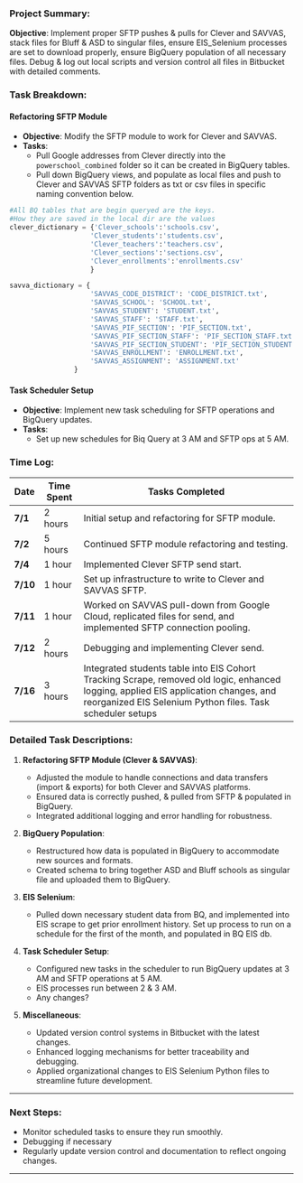 ### Project Summary:
**Objective**: Implement proper SFTP pushes & pulls for Clever and SAVVAS, stack files for Bluff & ASD to singular files, ensure EIS_Selenium processes are set to download properly, ensure BigQuery population of all necessary files. Debug & log out local scripts and version control all files in Bitbucket with detailed comments.

### Task Breakdown:

#### Refactoring SFTP Module
- **Objective**: Modify the SFTP module to work for Clever and SAVVAS.
- **Tasks**:
  - Pull Google addresses from Clever directly into the `powerschool_combined` folder so it can be created in BigQuery tables.
  - Pull down BigQuery views, and populate as local files and push to Clever and SAVVAS SFTP folders as txt or csv files in specific naming convention below. 

```python
#All BQ tables that are begin queryed are the keys. 
#How they are saved in the local dir are the values
clever_dictionary = {'Clever_schools':'schools.csv',
                    'Clever_students':'students.csv',
                    'Clever_teachers':'teachers.csv',
                    'Clever_sections':'sections.csv',
                    'Clever_enrollments':'enrollments.csv' 
                    }

savva_dictionary = {
                    'SAVVAS_CODE_DISTRICT': 'CODE_DISTRICT.txt',
                    'SAVVAS_SCHOOL': 'SCHOOL.txt',
                    'SAVVAS_STUDENT': 'STUDENT.txt',
                    'SAVVAS_STAFF': 'STAFF.txt',
                    'SAVVAS_PIF_SECTION': 'PIF_SECTION.txt',
                    'SAVVAS_PIF_SECTION_STAFF': 'PIF_SECTION_STAFF.txt',
                    'SAVVAS_PIF_SECTION_STUDENT': 'PIF_SECTION_STUDENT.txt',
                    'SAVVAS_ENROLLMENT': 'ENROLLMENT.txt',
                    'SAVVAS_ASSIGNMENT': 'ASSIGNMENT.txt'
                }
```

#### Task Scheduler Setup
- **Objective**: Implement new task scheduling for SFTP operations and BigQuery updates.
- **Tasks**:
  - Set up new schedules for Biq Query at 3 AM and SFTP ops at 5 AM.

### Time Log:

| **Date** | **Time Spent** | **Tasks Completed** |
|----------|----------------|---------------------|
| **7/1**  | 2 hours        | Initial setup and refactoring for SFTP module. |
| **7/2**  | 5 hours        | Continued SFTP module refactoring and testing. |
| **7/4**  | 1 hour         | Implemented Clever SFTP send start. |
| **7/10** | 1 hour         | Set up infrastructure to write to Clever and SAVVAS SFTP. |
| **7/11** | 1 hour         | Worked on SAVVAS pull-down from Google Cloud, replicated files for send, and implemented SFTP connection pooling. |
| **7/12** | 2 hours        | Debugging and implementing Clever send. |
| **7/16** | 3 hours        | Integrated students table into EIS Cohort Tracking Scrape, removed old logic, enhanced logging, applied EIS application changes, and reorganized EIS Selenium Python files. Task scheduler setups|

### Detailed Task Descriptions:

1. **Refactoring SFTP Module (Clever & SAVVAS)**:
   - Adjusted the module to handle connections and data transfers (import & exports) for both Clever and SAVVAS platforms.
   - Ensured data is correctly pushed, & pulled from SFTP & populated in BigQuery.
   - Integrated additional logging and error handling for robustness.

2. **BigQuery Population**:
   - Restructured how data is populated in BigQuery to accommodate new sources and formats.
   - Created schema to bring together ASD and Bluff schools as singular file and uploaded them to BigQuery.

3. **EIS Selenium**:
   - Pulled down necessary student data from BQ, and implemented into EIS scrape to get prior enrollment history. Set up process to run on a schedule for the first of the month, and populated in BQ EIS db. 


4. **Task Scheduler Setup**:
   - Configured new tasks in the scheduler to run BigQuery updates at 3 AM and SFTP operations at 5 AM.
   - EIS processes run between 2 & 3 AM. 
   - Any changes?

5. **Miscellaneous**:
   - Updated version control systems in Bitbucket with the latest changes.
   - Enhanced logging mechanisms for better traceability and debugging.
   - Applied organizational changes to EIS Selenium Python files to streamline future development.

---

### Next Steps:
- Monitor scheduled tasks to ensure they run smoothly.
- Debugging if necessary
- Regularly update version control and documentation to reflect ongoing changes.

---

